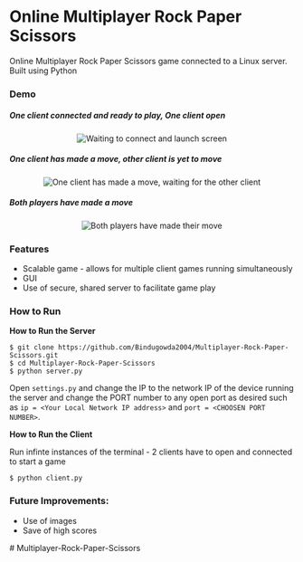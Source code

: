 # Online Multiplayer Rock Paper Scissors

Online Multiplayer Rock Paper Scissors game connected to a Linux server. Built using Python

### Demo


##### One client connected and ready to play, One client open 

<p align="center">
  <img alt="Waiting to connect and launch screen" src='https://user-images.githubusercontent.com/39765499/56475369-16f09300-647f-11e9-883b-d9ca04962d82.png'>
</p>

##### One client has made a move, other client is yet to move  

<p align="center">
  <img alt="One client has made a move, waiting for the other client" src='https://user-images.githubusercontent.com/39765499/56475365-10621b80-647f-11e9-87c6-a4656b21f178.png'>
</p>

##### Both players have made a move  

<p align="center">
  <img alt="Both players have made their move" src='https://user-images.githubusercontent.com/39765499/56475367-13f5a280-647f-11e9-8ae2-7a0fb69735bf.png'>
</p>

### Features

* Scalable game - allows for multiple client games running simultaneously
* GUI
* Use of secure, shared server to facilitate game play

### How to Run

**How to Run the Server**

```
$ git clone https://github.com/Bindugowda2004/Multiplayer-Rock-Paper-Scissors.git
$ cd Multiplayer-Rock-Paper-Scissors
$ python server.py
```

Open ``settings.py`` and change the IP to the network IP of the device running the server and change the PORT number to any open port as desired such as ``ip = <Your Local Network IP address>`` and ``port = <CHOOSEN PORT NUMBER>``.

**How to Run the Client**

Run infinte instances of the terminal - 2 clients have to open and connected to start a game

```
$ python client.py
```


### Future Improvements:

* Use of images
* Save of high scores


#   M u l t i p l a y e r - R o c k - P a p e r - S c i s s o r s 
 
 

